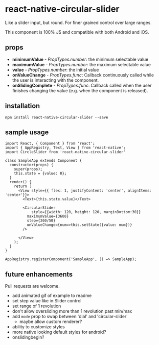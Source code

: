 # react-native-circular-slider

Like a slider input, but round. For finer grained control over large ranges.

This component is 100% JS and compatible with both Android and iOS.

## props

* **minimumValue** - *PropTypes.number*: the minimum selectable value
* **maximumValue** -  *PropTypes.number*: the maximum selectable value
* **value** - *PropTypes.number*: the initial value
* **onValueChange** - *PropTypes.func*:
  Callback continuously called while the user is interacting with the component.
* **onSlidingComplete** - *PropTypes.func*:
  Callback called when the user finishes changing the value (e.g. when the component is released).

## installation

`npm install react-native-circular-slider --save`

## sample usage

```
import React, { Component } from 'react';
import { AppRegistry, Text, View } from 'react-native';
import CircleSlider from 'react-native-circular-slider'

class SampleApp extends Component {
  constructor(props) {
    super(props);
    this.state = {value: 0};
  }
  render() {
    return (
      <View style={{ flex: 1, justifyContent: 'center', alignItems: 'center'}}>
        <Text>{this.state.value}</Text>

      	<CircularSlider
      		style={{width: 120, height: 120, marginBottom:30}}
          maximumValue={3600}
          step={360/50}
          onValueChange={num=>this.setState({value: num})}
      	/>

      </View>
    );
  }
}

AppRegistry.registerComponent('SampleApp', () => SampleApp);
```

## future enhancements

Pull requests are welcome.

* add animated gif of example to readme
* set step value like in Slider control
* set range of 1 revolution
* don't allow oversliding more than 1 revolution past min/max
* add `mode` prop to swap between 'dial' and 'circular-slider'
  * maybe allow custom renderer?
* ability to customize styles
* more native looking default styles for android?
* onslidingbegin?
